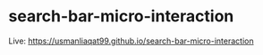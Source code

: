 # search-bar-micro-interaction

Live:  https://usmanliaqat99.github.io/search-bar-micro-interaction
